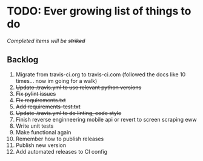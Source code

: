 # TODO: Ever growing list of things to do

_Completed items will be ~~striked~~_

## Backlog

1. Migrate from travis-ci.org to travis-ci.com (followed the docs like 10 times... now im going for a walk)
2. ~~Update .travis.yml to use relevant python versions~~
3. ~~Fix pylint issues~~
4. ~~Fix requirements.txt~~
5. ~~Add requirements-test.txt~~
6. ~~Update .travis.yml to do linting, code style~~
7. Finish reverse enginneering mobile api or revert to screen scraping eww
8. Write unit tests
9. Make functional again
10. Remember how to publish releases
11. Publish new version
12. Add automated releases to CI config
